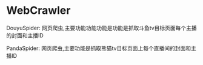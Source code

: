 # WebCrawler

DouyuSpider:
网页爬虫,主要功能功能功能是功能是抓取斗鱼tv目标页面每个主播的封面和主播ID

PandaSpider:
网页爬虫,主要功能是抓取熊猫tv目标页面上每个直播间的封面和主播ID
